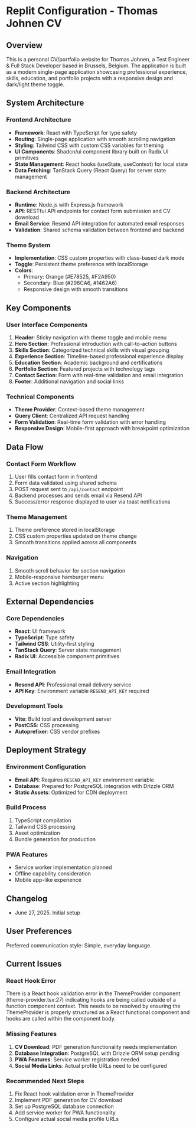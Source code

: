 # Replit Configuration - Thomas Johnen CV

## Overview

This is a personal CV/portfolio website for Thomas Johnen, a Test Engineer & Full Stack Developer based in Brussels, Belgium. The application is built as a modern single-page application showcasing professional experience, skills, education, and portfolio projects with a responsive design and dark/light theme toggle.

## System Architecture

### Frontend Architecture
- **Framework**: React with TypeScript for type safety
- **Routing**: Single-page application with smooth scrolling navigation
- **Styling**: Tailwind CSS with custom CSS variables for theming
- **UI Components**: Shadcn/ui component library built on Radix UI primitives
- **State Management**: React hooks (useState, useContext) for local state
- **Data Fetching**: TanStack Query (React Query) for server state management

### Backend Architecture
- **Runtime**: Node.js with Express.js framework
- **API**: RESTful API endpoints for contact form submission and CV download
- **Email Service**: Resend API integration for automated email responses
- **Validation**: Shared schema validation between frontend and backend

### Theme System
- **Implementation**: CSS custom properties with class-based dark mode
- **Toggle**: Persistent theme preference with localStorage
- **Colors**: 
  - Primary: Orange (#E78525, #F2A950)
  - Secondary: Blue (#296CA6, #1462A6)
  - Responsive design with smooth transitions

## Key Components

### User Interface Components
1. **Header**: Sticky navigation with theme toggle and mobile menu
2. **Hero Section**: Professional introduction with call-to-action buttons
3. **Skills Section**: Categorized technical skills with visual grouping
4. **Experience Section**: Timeline-based professional experience display
5. **Education Section**: Academic background and certifications
6. **Portfolio Section**: Featured projects with technology tags
7. **Contact Section**: Form with real-time validation and email integration
8. **Footer**: Additional navigation and social links

### Technical Components
- **Theme Provider**: Context-based theme management
- **Query Client**: Centralized API request handling
- **Form Validation**: Real-time form validation with error handling
- **Responsive Design**: Mobile-first approach with breakpoint optimization

## Data Flow

### Contact Form Workflow
1. User fills contact form in frontend
2. Form data validated using shared schema
3. POST request sent to `/api/contact` endpoint
4. Backend processes and sends email via Resend API
5. Success/error response displayed to user via toast notifications

### Theme Management
1. Theme preference stored in localStorage
2. CSS custom properties updated on theme change
3. Smooth transitions applied across all components

### Navigation
1. Smooth scroll behavior for section navigation
2. Mobile-responsive hamburger menu
3. Active section highlighting

## External Dependencies

### Core Dependencies
- **React**: UI framework
- **TypeScript**: Type safety
- **Tailwind CSS**: Utility-first styling
- **TanStack Query**: Server state management
- **Radix UI**: Accessible component primitives

### Email Integration
- **Resend API**: Professional email delivery service
- **API Key**: Environment variable `RESEND_API_KEY` required

### Development Tools
- **Vite**: Build tool and development server
- **PostCSS**: CSS processing
- **Autoprefixer**: CSS vendor prefixes

## Deployment Strategy

### Environment Configuration
- **Email API**: Requires `RESEND_API_KEY` environment variable
- **Database**: Prepared for PostgreSQL integration with Drizzle ORM
- **Static Assets**: Optimized for CDN deployment

### Build Process
1. TypeScript compilation
2. Tailwind CSS processing
3. Asset optimization
4. Bundle generation for production

### PWA Features
- Service worker implementation planned
- Offline capability consideration
- Mobile app-like experience

## Changelog

- June 27, 2025. Initial setup

## User Preferences

Preferred communication style: Simple, everyday language.

## Current Issues

### React Hook Error
There is a React hook validation error in the ThemeProvider component (theme-provider.tsx:27) indicating hooks are being called outside of a function component context. This needs to be resolved by ensuring the ThemeProvider is properly structured as a React functional component and hooks are called within the component body.

### Missing Features
1. **CV Download**: PDF generation functionality needs implementation
2. **Database Integration**: PostgreSQL with Drizzle ORM setup pending
3. **PWA Features**: Service worker registration needed
4. **Social Media Links**: Actual profile URLs need to be configured

### Recommended Next Steps
1. Fix React hook validation error in ThemeProvider
2. Implement PDF generation for CV download
3. Set up PostgreSQL database connection
4. Add service worker for PWA functionality
5. Configure actual social media profile URLs